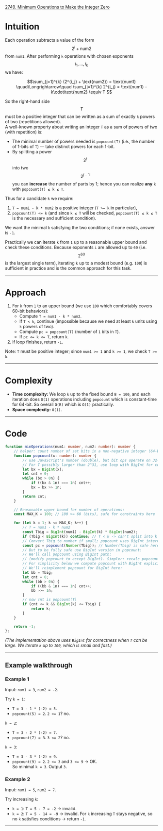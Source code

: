 [2749. Minimum Operations to Make the Integer Zero](https://leetcode.com/problems/minimum-operations-to-make-the-integer-zero/)

# Intuition

Each operation subtracts a value of the form $$2^i + \text{num2}$$ from `num1`. After performing `k` operations with chosen exponents $$i_1,\dots,i_k$$ we have:


$$\sum_{j=1}^{k} (2^{i_j} + \text{num2}) = \text{num1}
\quad\Longrightarrow\quad
\sum_{j=1}^{k} 2^{i_j} = \text{num1} - k\cdot\text{num2} \equiv T
$$

So the right-hand side $$T$$ must be a positive integer that can be written as a sum of exactly `k` powers of two (repetitions allowed).  
A well-known property about writing an integer `T` as a sum of powers of two (with repetition) is:

- The minimal number of powers needed is `popcount(T)` (i.e., the number of 1-bits of `T`) — take distinct powers for each 1-bit.
- By splitting a power $$2^j$$ into two $$2^{j-1}$$ you can **increase** the number of parts by 1; hence you can realize **any** `k` with `popcount(T) ≤ k ≤ T`.

Thus for a candidate `k` we require:

1. `T = num1 - k * num2` is a positive integer (`T >= k` in particular),
2. `popcount(T) <= k` (and since `k ≤ T` will be checked, `popcount(T) ≤ k ≤ T` is the necessary and sufficient condition).

We want the minimal `k` satisfying the two conditions; if none exists, answer is `-1`.

Practically we can iterate `k` from `1` up to a reasonable upper bound and check these conditions. Because exponents `i` are allowed up to `60` (i.e. $$2^{60}$$ is the largest single term), iterating `k` up to a modest bound (e.g. `100`) is sufficient in practice and is the common approach for this task.

---

# Approach

1. For `k` from `1` to an upper bound (we use `100` which comfortably covers 60-bit behaviors):
   - Compute `T = num1 - k * num2`.
   - If `T < k`, continue (impossible because we need at least `k` units using `k` powers of two).
   - Compute `pc = popcount(T)` (number of `1` bits in `T`).
   - If `pc <= k <= T`, return `k`.
2. If loop finishes, return `-1`.

Note: `T` must be positive integer; since `num1 >= 1` and `k >= 1`, we check `T >= k`.

---

# Complexity

- **Time complexity:** We loop `k` up to the fixed bound `B = 100`, and each iteration does `O(1)` operations including `popcount` which is constant-time for 64-bit. So overall `O(B)` which is `O(1)` practically.
- **Space complexity:** `O(1)`.

---

# Code

```typescript
function minOperations(num1: number, num2: number): number {
    // helper: count number of set bits in a non-negative integer (64-bit safe)
    function popcount(x: number): number {
        // use JavaScript's number (double), but bit ops operate on 32-bit.
        // For T possibly larger than 2^31, use loop with BigInt for correctness.
        let bx = BigInt(x);
        let cnt = 0;
        while (bx > 0n) {
            if ((bx & 1n) === 1n) cnt++;
            bx = bx >> 1n;
        }
        return cnt;
    }

    // Reasonable upper bound for number of operations:
    const MAX_K = 100; // 100 >= 60 (bits), safe for constraints here

    for (let k = 1; k <= MAX_K; k++) {
        // T = num1 - k * num2
        const Tbig = BigInt(num1) - BigInt(k) * BigInt(num2);
        if (Tbig < BigInt(k)) continue; // T < k -> can't split into k powers
        // Convert Tbig to number if small; popcount uses BigInt internally
        const pc = popcount(Number(Tbig)); // Number(Tbig) is safe here because Tbig fits in JS number usually
        // But to be fully safe use BigInt version in popcount:
        // We'll call popcount using BigInt path:
        // (modify popcount to accept BigInt). Simpler: recalc popcount with BigInt directly:
        // For simplicity below we compute popcount with BigInt explicitly.
        // We'll reimplement popcount for BigInt here:
        let bb = Tbig;
        let cnt = 0;
        while (bb > 0n) {
            if ((bb & 1n) === 1n) cnt++;
            bb >>= 1n;
        }
        // now cnt is popcount(T)
        if (cnt <= k && BigInt(k) <= Tbig) {
            return k;
        }
    }

    return -1;
};

```

*(The implementation above uses `BigInt` for correctness when `T` can be large. We iterate `k` up to `100`, which is small and fast.)*

---

## Example walkthrough

### Example 1
Input: `num1 = 3`, `num2 = -2`.

Try `k = 1`:
- `T = 3 - 1 * (-2) = 5`.  
- `popcount(5) = 2`. `2 <= 1`? no.

`k = 2`:
- `T = 3 - 2 * (-2) = 7`.  
- `popcount(7) = 3`. `3 <= 2`? no.

`k = 3`:
- `T = 3 - 3 * (-2) = 9`.  
- `popcount(9) = 2`. `2 <= 3` and `3 <= 9` → OK.  
So minimal `k = 3`. Output `3`.

### Example 2
Input: `num1 = 5`, `num2 = 7`.

Try increasing `k`:
- `k = 1`: `T = 5 - 7 = -2` -> invalid.
- `k = 2`: `T = 5 - 14 = -9` -> invalid.
For `k` increasing `T` stays negative, so no `k` satisfies conditions -> return `-1`.

---
